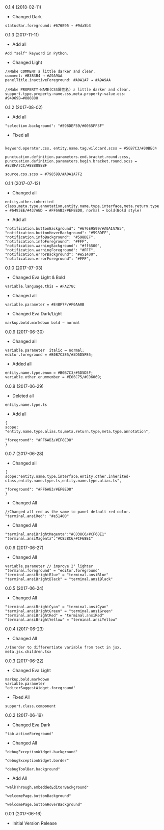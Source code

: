 0.1.4 (2018-02-11)

* Changed Dark

```
statusBar.foreground: #676E95 → #9da5b3
```

0.1.3 (2017-11-11)

* Add all

```
Add "self" keyword in Python.
```

* Changed Light

```
//Make COMMENT a little darker and clear.
comment: #B3B3B4 → #A9A9AA
panelTitle.inactiveForeground: #A0A1A7 → #A9A9AA

//Make PROPERTY-NAME(CSS属性名) a little darker and clear.
support.type.property-name.css,meta.property-value.css: #94969B→#888888
```

0.1.2 (2017-08-02)

* Add all

```
"selection.background": "#598DEF59/#0065FF3F"
```

* Fixed all

```

keyword.operator.css, entity.name.tag.wildcard.scss = #56B7C3/#00BEC4

punctuation.definition.parameters.end.bracket.round.scss, punctuation.definition.parameters.begin.bracket.round.scss = #838FA7CC/#888888BF

source.css.scss = #79859D/#A0A1A7F2

```

0.1.1 (2017-07-12)

* Changed all

```
entity.other.inherited-class,meta.type.annotation,entity.name.type.interface,meta.return.type = #6495EE/#437AED → #FF6AB3/#EF8ED8, normal → bold(Bold style)
```

* Add all

```
"notification.buttonBackground": "#676E9599/#A0A1A7E5",
"notification.buttonHoverBackground": "#598DEF",
"notification.infoBackground": "#598DEF",
"notification.infoForeground": "#FFF",
"notification.warningBackground": "#ff6500",
"notification.warningForeground": "#FFF",
"notification.errorBackground": "#e51400",
"notification.errorForeground": "#FFF",
```

0.1.0 (2017-07-03)

* Changed Eva Light & Bold

```
variable.language.this = #FA278C
```
* Changed all

```
variable.parameter = #E4BF7F/#F0AA0B
```

* Changed Eva Dark/Light

```
markup.bold.markdown bold → normal
```

0.0.9 (2017-06-30)

* Changed all

```
variable.parameter  italic → normal;
editor.foreground = #B0B7C3E5/#5D5D5FE5;
```

* Added all

```
entity.name.type.enum = #B0B7C3/#5D5D5F;
variable.other.enummember = #E06C75/#CD6069;
```

0.0.8 (2017-06-29)

* Deleted all

```
entity.name.type.ts
```

* Add all

```
{
scope: "entity.name.type.alias.ts,meta.return.type,meta.type.annotation",

"foreground": "#FF6AB3/#EF8ED8"
}
```

0.0.7 (2017-06-28)

* Changed all

```
{
scope:"entity.name.type.interface,entity.other.inherited-class,entity.name.type.ts,entity.name.type.alias.ts",

"foreground": "#FF6AB3/#EF8ED8"
}
```

* Changed All

```
//Changed all red as the same to panel default red color.
"terminal.ansiRed": "#e51400"
```

* Changed All

```
"terminal.ansiBrightMagenta":"#C838C6/#CF68E1"
"terminal.ansiMagenta":"#C838C6/#CF68E1"
```

0.0.6 (2017-06-27)

* Changed All

```
variable.parameter // improve 2° lighter
"terminal.foreground" = "editor.foreground"
"terminal.ansiBrightBlue" = "terminal.ansiBlue"
"terminal.ansiBrightBlack" = "terminal.ansiBlack"
```

0.0.5 (2017-06-24)

* Changed All

```
"terminal.ansiBrightCyan" = "terminal.ansiCyan"
"terminal.ansiBrightGreen" = "terminal.ansiGreen"
"terminal.ansiBrightRed" = "terminal.ansiRed"
"terminal.ansiBrightYellow" = "terminal.ansiYellow"
```

0.0.4 (2017-06-23)

* Changed All

```
//Inorder to differentiate variable from text in jsx.
meta.jsx.children.tsx
```

0.0.3 (2017-06-22)

* Changed Eva Light

```
markup.bold.markdown
variable.parameter
"editorSuggestWidget.foreground"
```

* Fixed All
```
support.class.component
```

0.0.2 (2017-06-19)

* Changed Eva Dark

```
"tab.activeForeground"
```

* Changed All

```
"debugExceptionWidget.background"

"debugExceptionWidget.border"

"debugToolBar.background"
```

* Add All

```
"walkThrough.embeddedEditorBackground"

"welcomePage.buttonBackground"

"welcomePage.buttonHoverBackground"
```

0.0.1 (2017-06-16)

* Initial Version Release
